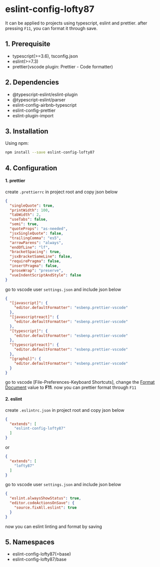 # eslint-config-lofty87

It can be applied to projects using typescript, eslint and prettier. after pressing `F11`, you can format it through save.

## 1. Prerequisite

- typescript(>=3.6), tsconfig.json
- eslint(>=7.3)
- prettier(vscode plugin: Prettier - Code formatter)

## 2. Dependencies

- @typescript-eslint/eslint-plugin
- @typescript-eslint/parser
- eslint-config-airbnb-typescript
- eslint-config-prettier
- eslint-plugin-import

## 3. Installation

Using npm:

```bash
npm install --save eslint-config-lofty87
```

## 4. Configuration

#### 1. prettier

create `.prettierrc` in project root and copy json below

```json
{
  "singleQuote": true,
  "printWidth": 100,
  "tabWidth": 2,
  "useTabs": false,
  "semi": true,
  "quoteProps": "as-needed",
  "jsxSingleQuote": false,
  "trailingComma": "es5",
  "arrowParens": "always",
  "endOfLine": "lf",
  "bracketSpacing": true,
  "jsxBracketSameLine": false,
  "requirePragma": false,
  "insertPragma": false,
  "proseWrap": "preserve",
  "vueIndentScriptAndStyle": false
}
```

go to vscode user `settings.json` and include json below

```json
{
  "[javascript]": {
    "editor.defaultFormatter": "esbenp.prettier-vscode"
  },
  "[javascriptreact]": {
    "editor.defaultFormatter": "esbenp.prettier-vscode"
  },
  "[typescript]": {
    "editor.defaultFormatter": "esbenp.prettier-vscode"
  },
  "[typescriptreact]": {
    "editor.defaultFormatter": "esbenp.prettier-vscode"
  },
  "[graphql]": {
    "editor.defaultFormatter": "esbenp.prettier-vscode"
  }
}
```

go to vscode [File-Preferences-Keyboard Shortcuts], change the <u>Format Document</u> value to **F11**. now you can prettier format through `F11`

#### 2. eslint

create `.eslintrc.json` in project root and copy json below

```json
{
  "extends": [
    "eslint-config-lofty87"
  ]
}
```

or

```json
{
  "extends": [
    "lofty87"
  ]
}
```

go to vscode user `settings.json` and include json below

```json
{
  "eslint.alwaysShowStatus": true,
  "editor.codeActionsOnSave": {
    "source.fixAll.eslint": true
  }
}
```

now you can eslint linting and format by saving

## 5. Namespaces

- eslint-config-lofty87(=base)
- eslint-config-lofty87/base